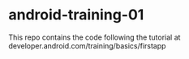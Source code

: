 android-training-01
===================

This repo contains the code following the tutorial at developer.android.com/training/basics/firstapp
